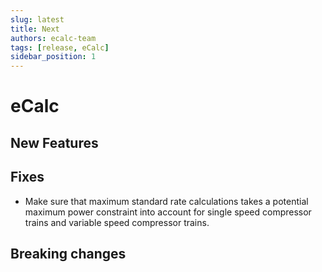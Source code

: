 ```yaml
---
slug: latest
title: Next
authors: ecalc-team
tags: [release, eCalc]
sidebar_position: 1
---
```


# eCalc



## New Features


## Fixes

* Make sure that maximum standard rate calculations takes a potential maximum power constraint into account for single speed compressor trains and variable speed compressor trains. 


## Breaking changes


